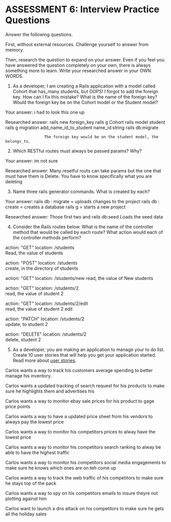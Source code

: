 # ASSESSMENT 6: Interview Practice Questions
Answer the following questions.

First, without external resources. Challenge yourself to answer from memory.

Then, research the question to expand on your answer. Even if you feel you have answered the question completely on your own, there is always something more to learn. Write your researched answer in your OWN WORDS.

1. As a developer, I am creating a Rails application with a model called Cohort that has_many students, but OOPS! I forgot to add the foreign key. How can I fix this mistake? What is the name of the foreign key? Would the foreign key be on the Cohort model or the Student model?

  Your answer: i had to look this one up

  Researched answer: rails new foreign_key
                     rails g Cohort 
                     rails model student 
                     rails g migration add_name_id_to_student name_id:string
                     rails db:migrate 

                     The foreign key would be on the student model, the belongs_to.



2. Which RESTful routes must always be passed params? Why?

  Your answer: im not sure

  Researched answer: Many resetful routs can take params but the one that must have them is Delete. You have to know specifically what you are deleting 



3. Name three rails generator commands. What is created by each?

  Your answer: rails db : migrate = uploads changes to the project
               rails db : create  = creates a database
               rails g            = starts a new project

  Researched answer: Those first two
  and rails db:seed Loads the seed data



4. Consider the Rails routes below. What is the name of the controller method that would be called by each route? What action would each of the controller methods perform?

action: "GET"    location: /students       
Read, the value of students    

action: "POST"   location: /students       
create, in the directory of students

action: "GET"    location: /students/new
read, the value of New students

action: "GET"    location: /students/2  
read, the value of student 2

action: "GET"    location: /students/2/edit    
read, the value of student 2 edit

action: "PATCH"  location: /students/2     
update, to student 2 

action: "DELETE" location: /students/2  
delete, student 2    



5. As a developer, you are making an application to manage your to do list. Create 10 user stories that will help you get your application started. Read more about [user stories](https://www.atlassian.com/agile/project-management/user-stories).


Carlos wants a way to track his customers average spending to better manage his inventory.

Carlos wants a updated tracking of search request for his products to make sure he highlights them and advertises his

Carlos wants a way to monitor ebay sale prices for his product to gage price points

Carlos wants a way to have a updated price sheet from his vendors to always pay the lowest price

Carlos wants a way to monitor his competitors prices to alway have the lowest price

Carlos wants a way to monitor his competitors search ranking to alway be able to have the highest traffic

Carlos wants a way to monitor his competitors social media engagements to make sure he knows which ones are on teh come up

Carlos wants a way to track the web traffic of his competitors to make sure he stays top of the pack

Carlos wants a way to spy on his competitors emails to insure theyre not plotting against him

Carlos want to launch a dns attack on his competitors to make sure he gets all the holiday sales

